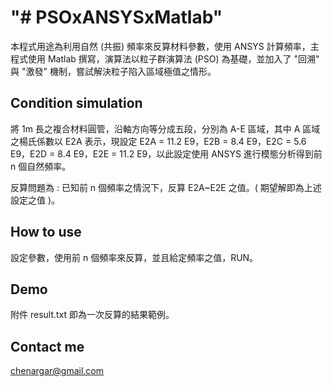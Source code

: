 "# PSOxANSYSxMatlab"
====
本程式用途為利用自然 (共振) 頻率來反算材料參數，使用 ANSYS 計算頻率，主程式使用 Matlab 撰寫，演算法以粒子群演算法 (PSO) 為基礎，並加入了 "回溯" 與 "激發" 機制，嘗試解決粒子陷入區域極值之情形。  

Condition simulation
----
將 1m 長之複合材料圓管，沿軸方向等分成五段，分別為 A-E 區域，其中 A 區域之楊氏係數以 E2A 表示，現設定 E2A = 11.2 E9，E2B = 8.4 E9，E2C = 5.6 E9，E2D = 8.4 E9，E2E = 11.2 E9，以此設定使用 ANSYS 進行模態分析得到前 n 個自然頻率。

反算問題為 : 已知前 n 個頻率之情況下，反算 E2A~E2E 之值。( 期望解即為上述設定之值 )。

How to use
----
設定參數，使用前 n 個頻率來反算，並且給定頻率之值，RUN。

Demo
----
附件 result.txt 即為一次反算的結果範例。

Contact me
----
chenargar@gmail.com
